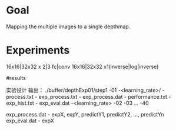 # Goal 

Mapping the multiple images to a single depthmap.

# Experiments
16x16|32x32 x 2|3  fc|conv 16x16|32x32 x1(inverse|log|inverse)


#results


实验设计
输出：
./buffer/depthExp01/step1
	-01
	  -<learning_rate>/
	  	- process.txt
	  	- exp_process.txt
	  	- exp_process.dat
	  	- performance.txt
	  	- exp_hist.txt
	  	- exp_eval.dat
	  -<learning_rate>
	-02
	-03
	...
	-40

exp_process.dat
	- expX, expY, predictY1, predictY2, ..., predictYn
exp_eval.dat
	- expX 